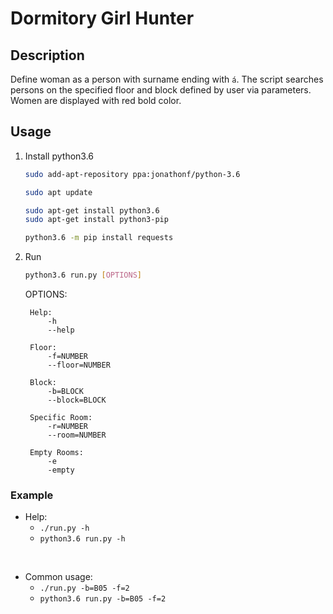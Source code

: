 # Dormitory Girl Hunter

## Description

Define woman as a person with surname ending with `á`. The script searches persons on the specified floor and block defined by user via parameters. Women are displayed with red bold color.

## Usage

1. Install python3.6

    ```sh
    sudo add-apt-repository ppa:jonathonf/python-3.6

    sudo apt update

    sudo apt-get install python3.6
    sudo apt-get install python3-pip

    python3.6 -m pip install requests
    ```

2. Run

    ```sh
    python3.6 run.py [OPTIONS]
    ```

    OPTIONS:

        Help:
            -h
            --help

        Floor:
            -f=NUMBER
            --floor=NUMBER

        Block:
            -b=BLOCK
            --block=BLOCK

        Specific Room:
            -r=NUMBER
            --room=NUMBER

        Empty Rooms:
            -e
            -empty


### Example


* Help:<br>
    - `./run.py -h`
    - `python3.6 run.py -h`
<br>


* Common usage:<br>
    - `./run.py -b=B05 -f=2`
    - `python3.6 run.py -b=B05 -f=2`

